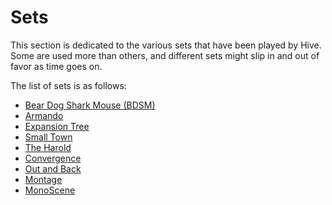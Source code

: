 # Sets

This section is dedicated to the various sets that have been played by Hive. Some are used more than others, and different sets might slip in and out of favor as time goes on. 

The list of sets is as follows:
- [Bear Dog Shark Mouse (BDSM)](./bdsm.md)
- [Armando](./armando.md)
- [Expansion Tree]()
- [Small Town](./small-town.md)
- [The Harold]()
- [Convergence]()
- [Out and Back](./out-and-back.md)
- [Montage]()
- [MonoScene]()
